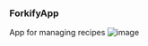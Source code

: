 ### ForkifyApp
App for managing recipes 
![image](https://github.com/user-attachments/assets/470d0433-43a6-4017-bfca-4e4f194a193d)
